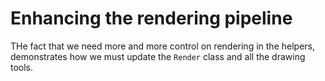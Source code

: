 # Enhancing the rendering pipeline

THe fact that we need more and more control on rendering in the helpers, demonstrates how we must update the `Render` class and all the drawing tools.
